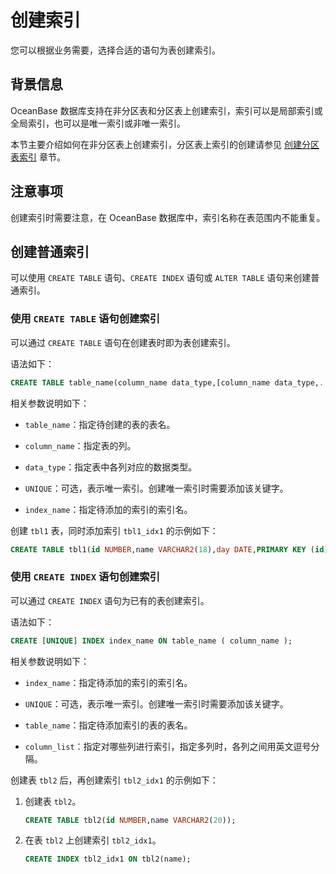 # 创建索引

您可以根据业务需要，选择合适的语句为表创建索引。

## 背景信息

OceanBase 数据库支持在非分区表和分区表上创建索引，索引可以是局部索引或全局索引，也可以是唯一索引或非唯一索引。

本节主要介绍如何在非分区表上创建索引，分区表上索引的创建请参见 [创建分区表索引](../../../4.replica-management/2.manage-partition-table/1.oracle-mode/9.create-partition-table-index-of-oracle-mode/2.local-index-of-oracle-mode.md) 章节。

## 注意事项

创建索引时需要注意，在 OceanBase 数据库中，索引名称在表范围内不能重复。

## 创建普通索引

可以使用 `CREATE TABLE` 语句、`CREATE INDEX` 语句或 `ALTER TABLE` 语句来创建普通索引。

### 使用 `CREATE TABLE` 语句创建索引

可以通过 `CREATE TABLE` 语句在创建表时即为表创建索引。

语法如下：

```sql
CREATE TABLE table_name(column_name data_type,[column_name data_type,...] [UNIQUE] INDEX index_name(column_name));
```

相关参数说明如下：

* `table_name`：指定待创建的表的表名。

* `column_name`：指定表的列。

* `data_type`：指定表中各列对应的数据类型。

* `UNIQUE`：可选，表示唯一索引。创建唯一索引时需要添加该关键字。

* `index_name`：指定待添加的索引的索引名。

创建 `tbl1` 表，同时添加索引 `tbl1_idx1` 的示例如下：

```sql
CREATE TABLE tbl1(id NUMBER,name VARCHAR2(18),day DATE,PRIMARY KEY (id),INDEX tbl1_idx1 (name));
```

### 使用 `CREATE INDEX` 语句创建索引

可以通过 `CREATE INDEX` 语句为已有的表创建索引。

语法如下：

```sql
CREATE [UNIQUE] INDEX index_name ON table_name ( column_name );
```

相关参数说明如下：

* `index_name`：指定待添加的索引的索引名。

* `UNIQUE`：可选，表示唯一索引。创建唯一索引时需要添加该关键字。

* `table_name`：指定待添加索引的表的表名。

* `column_list`：指定对哪些列进行索引，指定多列时，各列之间用英文逗号分隔。

创建表 `tbl2` 后，再创建索引 `tbl2_idx1` 的示例如下：

1. 创建表 `tbl2`。

   ```sql
   CREATE TABLE tbl2(id NUMBER,name VARCHAR2(20));
   ```

2. 在表 `tbl2` 上创建索引 `tbl2_idx1`。

   ```sql
   CREATE INDEX tbl2_idx1 ON tbl2(name);
   ```
